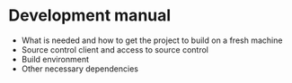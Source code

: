 # Development manual
- What is needed and how to get the project to build on a fresh machine
- Source control client and access to source control
- Build environment
- Other necessary dependencies
